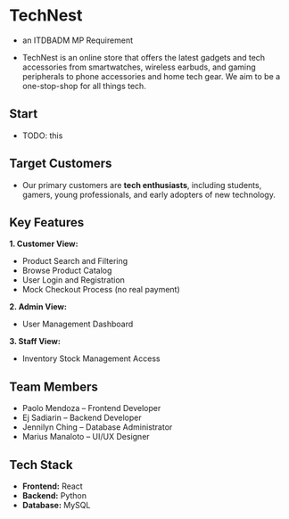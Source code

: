 # TechNest

- an ITDBADM MP Requirement
* TechNest is an online store that offers the latest gadgets and tech accessories from smartwatches, wireless earbuds, and gaming peripherals to phone accessories and home tech gear. We aim to be a one-stop-shop for all things tech.


## Start

- TODO: this


## **Target Customers**

* Our primary customers are **tech enthusiasts**, including students, gamers, young professionals, and early adopters of new technology.

## **Key Features**

**1. Customer View:**

* Product Search and Filtering  
* Browse Product Catalog  
* User Login and Registration  
* Mock Checkout Process (no real payment)

**2. Admin View:**

* User Management Dashboard

**3. Staff View:**

* Inventory Stock Management Access

## **Team Members**

* Paolo Mendoza – Frontend Developer  
* Ej Sadiarin – Backend Developer  
* Jennilyn Ching – Database Administrator  
* Marius Manaloto – UI/UX Designer

## **Tech Stack**

* **Frontend:** React  
* **Backend:** Python  
* **Database:** MySQL
